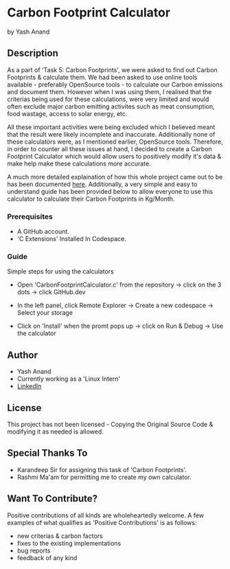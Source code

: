 # Carbon Footprint Calculator
by Yash Anand

## Description
As a part of 'Task 5: Carbon Footprints', we were asked to find out Carbon Footprints & calculate them. We had been asked to use online tools available - preferably OpenSource tools - to calculate our Carbon emissions and document them. However when I was using them, I realised that the criterias being used for these calculations, were very limited and would often exclude major carbon emitting activites such as meat consumption, food wastage, access to solar energy, etc.

All these important activities were being excluded which I believed meant that the result were likely incomplete and inaccurate. Additionally none of these calculators were, as I mentioned earlier, OpenSource tools. Therefore, in order to counter all these issues at hand, I decided to create a Carbon Footprint Calculator which would allow users to positively modify it's data & make help make these calculations more accurate. 

A much more detailed explaination of how this whole project came out to be has been documented [here](https://docs.google.com/document/d/1xQreU8kJKfRYXW_cn7ZiehrpI8U7v7ijtbIAWY4w9xc/edit#). Additionally, a very simple and easy to understand guide has been provided below to allow everyone to use this calculator to calculate their Carbon Footprints in Kg/Month.

### Prerequisites

* A GitHub account.
* 'C Extensions' Installed In Codespace.

### Guide
Simple steps for using the calculators

* Open 'CarbonFootprintCalculator.c' from the repository -> click on the 3 dots -> click GitHub.dev

* In the left panel, click Remote Explorer -> Create a new codespace -> Select your storage

* Click on 'Install' when the promt pops up -> click on Run & Debug -> Use the calculator 

## Author
* Yash Anand  
* Currently working as a 'Linux Intern'
* [LinkedIn](https://www.linkedin.com/in/anand11yash/)

## License
This project has not been licensed - Copying the Original Source Code & modifying it as needed is allowed. 

## Special Thanks To
* Karandeep Sir for assigning this task of 'Carbon Footprints'. 
* Rashmi Ma'am for permitting me to create my own calculator.


## Want To Contribute?

Positive contributions of all kinds are wholeheartedly welcome. A few examples of what qualifies as 'Positive Contributions' is as follows:
- new criterias & carbon factors
- fixes to the existing implementations
- bug reports
- feedback of any kind
